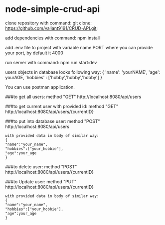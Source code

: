 # node-simple-crud-api


clone repository with command:
    git clone: https://github.com/valiant9191/CRUD-API.git;

 add dependencies with command:
    npm install

add .env file to project with variable name PORT where you can provide your port, by default it 4000

run server with command: npm run start:dev

users objects in database looks following way: 
{
'name': 'yourNAME',
'age': yourAGE,
'hobbies' : ['hobby','hobby','hobby']
}


You can use postman application.

###to get all users:
    method "GET"
    http://localhost:8080/api/users

###to get current user with provided id:
    method "GET"
    http://localhost:8080/api/users/{currentID}

###to put into database user:
    method "POST"
    http://localhost:8080/api/users

    with provided data in body of similar way:
    {
    "name":"your_name",
    "hobbies":["your_hobbie"],
    "age":your_age
    }

###to delete user:
    method "POST"
    http://localhost:8080/api/users/{currentID}

###to Update user:
    method "PUT"
    http://localhost:8080/api/users/{currentID}

    with provided data in body of similar way:
    {
    "name":"your_name",
    "hobbies":["your_hobbie"],
    "age":your_age
    }
